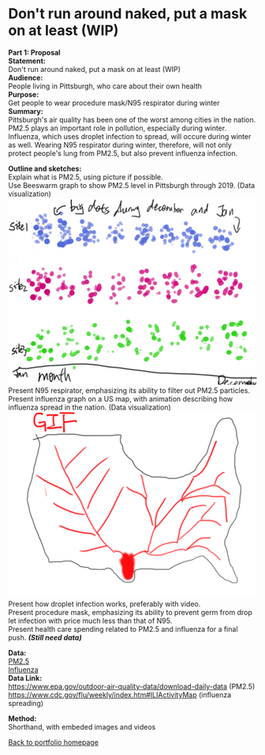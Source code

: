 # Don't run around naked, put a mask on at least (WIP)
  **Part 1: Proposal**   
  **Statement:**     
  Don't run around naked, put a mask on at least (WIP)  
  **Audience:**   
  People living in Pittsburgh, who care about their own health  
  **Purpose:**   
  Get people to wear procedure mask/N95 respirator during winter  
  **Summary:**   
  Pittsburgh's air quality has been one of the worst among cities in the nation. PM2.5 plays an important role in pollution, especially during winter. Influenza, which uses droplet infection to spread, will occure during winter as well. Wearing N95 respirator during winter, therefore, will not only protect people's lung from PM2.5, but also prevent influenza infection.  
    
    
  **Outline and sketches:**  
  Explain what is PM2.5, using picture if possible.  
  Use Beeswarm graph to show PM2.5 level in Pittsburgh through 2019. (Data visualization)  
  ![data2](beesworm_sketch.png)  
  Present N95 respirator, emphasizing its ability to filter out PM2.5 particles.  
  Present influenza graph on a US map, with animation describing how influenza spread in the nation. (Data visualization)  
  ![data3](influenza_sketch.png)    
  Present how droplet infection works, preferably with video.  
  Present procedure mask, emphasizing its ability to prevent germ from drop let infection with price much less than that of N95.  
  Present health care spending related to PM2.5 and influenza for a final push. _**(Still need data)**_  
  
  **Data:**  
  [PM2.5](https://github.com/Barrychen825/chen-portfolio/blob/master/pit%20pm2.5.csv)  
  [Influenza](https://github.com/Barrychen825/chen-portfolio/blob/master/Influenza%20map.csv)  
  **Data Link:**   
  https://www.epa.gov/outdoor-air-quality-data/download-daily-data (PM2.5)  
  https://www.cdc.gov/flu/weekly/index.htm#ILIActivityMap (influenza spreading)  
    
  **Method:**  
  Shorthand, with embeded images and videos
  
  
  
[Back to portfolio homepage](https://barrychen825.github.io/chen-portfolio/)
